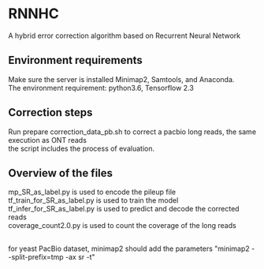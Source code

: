 # RNNHC
A hybrid error correction algorithm based on Recurrent Neural Network
## Environment requirements
Make sure the server is installed Minimap2, Samtools, and Anaconda.  
The environment requirement: python3.6, Tensorflow 2.3  

## Correction steps
Run prepare correction_data_pb.sh to correct a pacbio long reads, the same execution as ONT reads  
the script includes the process of evaluation.  

## Overview of the files
mp_SR_as_label.py is used to encode the pileup file  
tf_train_for_SR_as_label.py is used to train the model  
tf_infer_for_SR_as_label.py is used to predict and decode the corrected reads  
coverage_count2.0.py is used to count the coverage of the long reads
## 
for yeast PacBio dataset, minimap2 should add the parameters "minimap2 --split-prefix=tmp -ax sr -t"
